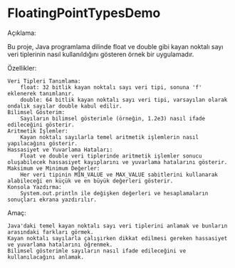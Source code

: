# FloatingPointTypesDemo
Açıklama:

Bu proje, Java programlama dilinde float ve double gibi kayan noktalı sayı veri tiplerinin nasıl kullanıldığını gösteren örnek bir uygulamadır.

Özellikler:

    Veri Tipleri Tanımlama:
        float: 32 bitlik kayan noktalı sayı veri tipi, sonuna 'f' eklenerek tanımlanır.
        double: 64 bitlik kayan noktalı sayı veri tipi, varsayılan olarak ondalık sayılar double kabul edilir.
    Bilimsel Gösterim:
        Sayıların bilimsel gösterimle (örneğin, 1.2e3) nasıl ifade edileceğini gösterir.
    Aritmetik İşlemler:
        Kayan noktalı sayılarla temel aritmetik işlemlerin nasıl yapılacağını gösterir.
    Hassasiyet ve Yuvarlama Hataları:
        Float ve double veri tiplerinde aritmetik işlemler sonucu oluşabilecek hassasiyet kayıplarını ve yuvarlama hatalarını gösterir.
    Maksimum ve Minimum Değerler:
        Her veri tipinin MIN_VALUE ve MAX_VALUE sabitlerini kullanarak alabileceği en küçük ve en büyük değerleri gösterir.
    Konsola Yazdırma:
        System.out.println ile değişken değerleri ve hesaplamaların sonuçları ekrana yazdırılır.

Amaç:

    Java'daki temel kayan noktalı sayı veri tiplerini anlamak ve bunların arasındaki farkları görmek.
    Kayan noktalı sayılarla çalışırken dikkat edilmesi gereken hassasiyet ve yuvarlama hatalarını öğrenmek.
    Bilimsel gösterimle sayıların nasıl ifade edileceğini ve kullanılacağını anlamak.
